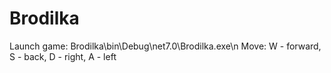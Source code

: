 # Brodilka

Launch game: Brodilka\bin\Debug\net7.0\Brodilka.exe\n
Move: W - forward, S - back, D - right, A - left
